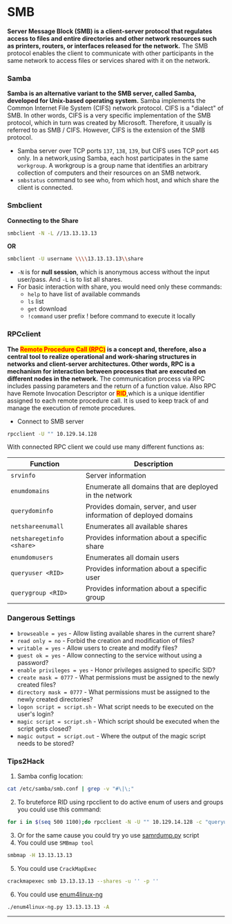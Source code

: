 # SMB

**Server Message Block (SMB) is a client-server protocol that regulates access to files and entire directories and other network resources such as printers, routers, or interfaces released for the network.** The SMB protocol enables the client to communicate with other participants in the same network to access files or services shared with it on the network.

### Samba

**Samba is an alternative variant to the SMB server, called Samba, developed for Unix-based operating system.** Samba implements the Common Internet File System (CIFS) network protocol. CIFS is a "dialect" of SMB. In other words, CIFS is a very specific implementation of the SMB protocol, which in turn was created by Microsoft. Therefore, it usually is referred to as SMB / CIFS. However, CIFS is the extension of the SMB protocol.

* Samba server over TCP ports `137`, `138`, `139`, but CIFS uses TCP port `445` only. In a network,using Samba, each host participates in the same `workgroup`. A workgroup is a group name that identifies an arbitrary collection of computers and their resources on an SMB network.
* `smbstatus` command to see who, from which host, and which share the client is connected.

### Smbclient

**Connecting to the Share**

```bash
smbclient -N -L //13.13.13.13
```

**OR**

```bash
smbclient -U username \\\\13.13.13.13\\share
```

* `-N` is for **null session**, which is anonymous access without the input user/pass. And `-L` is to list all shares.
* For basic interaction with share, you would need only these commands:
  * `help` to have list of available commands
  * `ls` list
  * `get` download
  * `!command` user prefix ! before command to execute it locally

### RPCclient

**The **<mark style="color:red;">**Remote Procedure Call (RPC)**</mark>** is a concept and, therefore, also a central tool to realize operational and work-sharing structures in networks and client-server architectures. Other words, RPC is a mechanism for interaction between processes that are executed on different nodes in the network.** The communication process via RPC includes passing parameters and the return of a function value. Also RPC have Remote Invocation Descriptor or <mark style="color:red;">**RID**</mark>,which is a unique identifier assigned to each remote procedure call. It is used to keep track of and manage the execution of remote procedures.

* Connect to SMB server

```bash
rpcclient -U "" 10.129.14.128
```

With connected RPC client we could use many different functions as:

| Function                  | Description                                                       |
| ------------------------- | ----------------------------------------------------------------- |
| `srvinfo`                 | Server information                                                |
| `enumdomains`             | Enumerate all domains that are deployed in the network            |
| `querydominfo`            | Provides domain, server, and user information of deployed domains |
| `netshareenumall`         | Enumerates all available shares                                   |
| `netsharegetinfo <share>` | Provides information about a specific share                       |
| `enumdomusers`            | Enumerates all domain users                                       |
| `queryuser <RID>`         | Provides information about a specific user                        |
| `querygroup <RID>`        | Provides information about a specific group                       |

### Dangerous Settings

* `browseable = yes` - Allow listing available shares in the current share?
* `read only = no` - Forbid the creation and modification of files?
* `writable = yes` - Allow users to create and modify files?
* `guest ok = yes` - Allow connecting to the service without using a password?
* `enable privileges = yes` - Honor privileges assigned to specific SID?
* `create mask = 0777` - What permissions must be assigned to the newly created files?
* `directory mask = 0777` - What permissions must be assigned to the newly created directories?
* `logon script = script.sh` - What script needs to be executed on the user's login?
* `magic script = script.sh` - Which script should be executed when the script gets closed?
* `magic output = script.out` - Where the output of the magic script needs to be stored?

### Tips2Hack

1. Samba config location:

```bash
cat /etc/samba/smb.conf | grep -v "#\|\;"
```

2. To bruteforce RID using rpcclient to do active enum of users and groups you could use this command:

```bash
for i in $(seq 500 1100);do rpcclient -N -U "" 10.129.14.128 -c "queryuser 0x$(printf '%x\n' $i)" | grep "User Name\|user_rid\|group_rid" && echo "";done
```

3. Or for the same cause you could try yo use [samrdump.py](https://github.com/SecureAuthCorp/impacket/blob/master/examples/samrdump.py) script
4. You could use `SMBmap tool`

```bash
smbmap -H 13.13.13.13
```

5. You could use `CrackMapExec`

```bash
crackmapexec smb 13.13.13.13 --shares -u '' -p ''
```

6. You could use [enum4linux-ng](https://github.com/cddmp/enum4linux-ng)

```bash
./enum4linux-ng.py 13.13.13.13 -A
```

***

